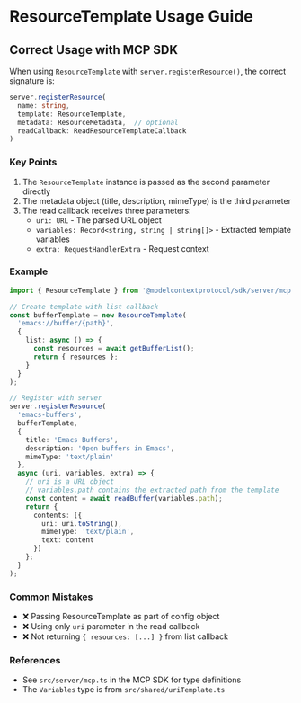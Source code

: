# ResourceTemplate Usage Guide

## Correct Usage with MCP SDK

When using `ResourceTemplate` with `server.registerResource()`, the correct signature is:

```typescript
server.registerResource(
  name: string,
  template: ResourceTemplate,
  metadata: ResourceMetadata,  // optional
  readCallback: ReadResourceTemplateCallback
)
```

### Key Points

1. The `ResourceTemplate` instance is passed as the second parameter directly
2. The metadata object (title, description, mimeType) is the third parameter
3. The read callback receives three parameters:
   - `uri: URL` - The parsed URL object
   - `variables: Record<string, string | string[]>` - Extracted template variables
   - `extra: RequestHandlerExtra` - Request context

### Example

```typescript
import { ResourceTemplate } from '@modelcontextprotocol/sdk/server/mcp.js';

// Create template with list callback
const bufferTemplate = new ResourceTemplate(
  'emacs://buffer/{path}',
  {
    list: async () => {
      const resources = await getBufferList();
      return { resources };
    }
  }
);

// Register with server
server.registerResource(
  'emacs-buffers',
  bufferTemplate,
  {
    title: 'Emacs Buffers',
    description: 'Open buffers in Emacs',
    mimeType: 'text/plain'
  },
  async (uri, variables, extra) => {
    // uri is a URL object
    // variables.path contains the extracted path from the template
    const content = await readBuffer(variables.path);
    return {
      contents: [{
        uri: uri.toString(),
        mimeType: 'text/plain',
        text: content
      }]
    };
  }
);
```

### Common Mistakes

- ❌ Passing ResourceTemplate as part of config object
- ❌ Using only `uri` parameter in the read callback
- ❌ Not returning `{ resources: [...] }` from list callback

### References

- See `src/server/mcp.ts` in the MCP SDK for type definitions
- The `Variables` type is from `src/shared/uriTemplate.ts`